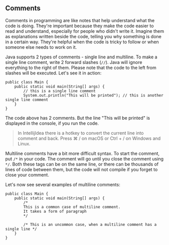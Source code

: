 ## Comments

Comments in programming are like notes that help understand what the code is doing. They're important because they make the code easier to read and understand, especially for people who didn't write it. Imagine them as explanations written beside the code, telling you why something is done in a certain way. They're helpful when the code is tricky to follow or when someone else needs to work on it.

Java supports 2 types of comments - single line and multiline. To make a single line comment, write 2 forward slashes (`//`). Java will ignore everything to the right of them. Please note that the code to the left from slashes will be executed. Let's see it in action: 

```
public class Main {
    public static void main(String[] args) {
        // this is a single line comment
        System.out.println("This will be printed"); // this is another single line comment
    }
}
```

The code above has 2 comments. But the line "This will be printed" is displayed in the console, if you run the code.

> In IntellijIdea there is a hotkey to convert the current line into comment and back. Press ⌘ / on macOS or Ctrl + / on Windows and Linux.

Multiline comments have a bit more difficult syntax. To start the comment, put `/*` in your code. The comment will go until you close the comment using `*/`. Both these tags can be on the same line, or there can be thousands of lines of code between them, but the code will not compile if you forget to close your comment.

Let's now see several examples of multiline comments:

```
public class Main {
    public static void main(String[] args) {
        /*
        This is a common case of multiline comment.
        It takes a form of paragraph
        */

        /* This is an uncommon case, when a multiline comment has a single line */
    }
}
```
